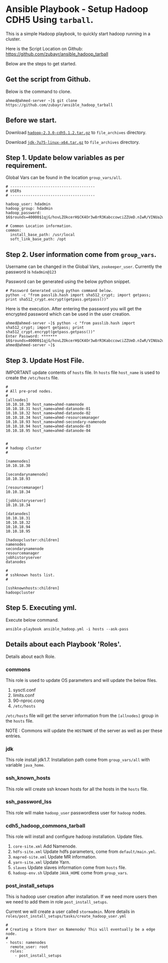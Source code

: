 # Ansible Playbook - Setup Hadoop CDH5 Using `tarball`.


This is a simple Hadoop playbook, to quickly start hadoop running in a cluster.

Here is the Script Location on Github: https://github.com/zubayr/ansible_hadoop_tarball

Below are the steps to get started.

## Get the script from Github.

Below is the command to clone. 

    ahmed@ahmed-server ~]$ git clone https://github.com/zubayr/ansible_hadoop_tarball

## Before we start.

Download [`hadoop-2.3.0-cdh5.1.2.tar.gz`](http://archive.cloudera.com/cdh5/cdh/5/hadoop-2.3.0-cdh5.1.2.tar.gz) to `file_archives` directory.

Download [`jdk-7u75-linux-x64.tar.gz`](http://www.oracle.com/technetwork/java/javase/downloads/java-archive-downloads-javase7-521261.html#jdk-7u75-oth-JPR) to `file_archives` directory.


## Step 1. Update below variables as per requirement.


Global Vars can be found in the location `group_vars/all`.

    # --------------------------------------
    # USERs
    # --------------------------------------
    
    hadoop_user: hdadmin
    hadoop_group: hdadmin
    hadoop_password: $6$rounds=40000$1qjG/hovLZOkcerH$CK4Or3w8rR3KabccowciZZUeD.nIwR/VINUa2uPsmGK/2xnmOt80TjDwbof9rNvnYY6icCkdAR2qrFquirBtT1

    # Common Location information.
    common:
      install_base_path: /usr/local
      soft_link_base_path: /opt


## Step 2. User information come from `group_vars`.

Username can be changed in the Global Vars, `zookeeper_user`.
Currently the password is `hdadmin@123`

Password can be generated using the below python snippet.

    # Password Generated using python command below.
    python -c "from passlib.hash import sha512_crypt; import getpass; print sha512_crypt.encrypt(getpass.getpass())"

Here is the execution. After entering the password you will get the encrypted password which can be used in the user creation.

    ahmed@ahmed-server ~]$ python -c "from passlib.hash import sha512_crypt; import getpass; print sha512_crypt.encrypt(getpass.getpass())"
    Enter Password: *******
    $6$rounds=40000$1qjG/hovLZOkcerH$CK4Or3w8rR3KabccowciZZUeD.nIwR/VINUa2uPsmGK/2xnmOt80TjDwbof9rNvnYY6icCkdAR2qrFquirBtT1
    ahmed@ahmed-server ~]$

## Step 3. Update Host File. 

IMPORTANT update contents of `hosts` file. 
In `hosts` file `host_name` is used to create the `/etc/hosts` file. 


    #
    # All pre-prod nodes. 
    #
    [allnodes]
    10.10.18.30 host_name=ahmd-namenode
    10.10.18.31 host_name=ahmd-datanode-01
    10.10.18.32 host_name=ahmd-datanode-02
    10.10.18.34 host_name=ahmd-resourcemanager
    10.10.18.93 host_name=ahmd-secondary-namenode
    10.10.18.94 host_name=ahmd-datanode-03
    10.10.18.95 host_name=ahmd-datanode-04
    
    
    # 
    # hadoop cluster
    #
    
    [namenodes]
    10.10.18.30
    
    [secondarynamenode]
    10.10.18.93
    
    [resourcemanager]
    10.10.18.34
    
    [jobhistoryserver]
    10.10.18.34
    
    [datanodes]
    10.10.18.31
    10.10.18.32
    10.10.18.94
    10.10.18.95
    
    [hadoopcluster:children]
    namenodes
    secondarynamenode
    resourcemanager
    jobhistoryserver
    datanodes
    
    #
    # sshknown hosts list.
    #
    
    [sshknownhosts:children]
    hadoopcluster




    

## Step 5. Executing yml.

Execute below command. 

    ansible-playbook ansible_hadoop.yml -i hosts --ask-pass
    

## Details about each Playbook 'Roles'. 

Details about each Role.

### commons

This role is used to update OS parameters and will update the below files.

1. sysctl.conf
2. limits.conf
3. 90-nproc.cong
4. `/etc/hosts`
 
`/etc/hosts` file will get the server information from the `[allnodes]` group in the `hosts` file.

NOTE : Commons will update the `HOSTNAME` of the server as well as per these entries.

### jdk 

This role install jdk1.7. Installation path come from `group_vars/all` with variable `java_home`.

### ssh_known_hosts

This role will create ssh known hosts for all the hosts in the `hosts` file.

### ssh_password_lss

This role will make `hadoop_user` passwordless user for `hadoop` nodes.

### cdh5_hadoop_commons_tarball

This role will install and configure hadoop installation. Update files.

1. `core-site.xml` Add Namenode.
2. `hdfs-site.xml` Update hdfs parameters, come from `default/main.yml`.
3. `mapred-site.xml` Update MR information.
4. `yarn-site.xml` Update Yarn. 
5. `slaves` Update slaves information come from `hosts` file.
6. `hadoop-env.sh` Update `JAVA_HOME` come from `group_vars`. 


### post_install_setups


This is hadoop user creation after installation.
If we need more users then we need to add them in role `post_install_setups`.

Current we will create a user called `stormadmin`. More details in `roles/post_install_setups/tasks/create_hadoop_user.yml`

    #
    # Creating a Storm User on Namenode/ This will eventually be a edge node.
    #
    - hosts: namenodes
      remote_user: root
      roles:
        - post_install_setups